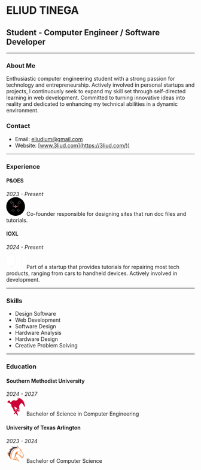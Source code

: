 # ELIUD TINEGA
## Student - Computer Engineer / Software Developer

---

### About Me
Enthusiastic computer engineering student with a strong passion for technology and entrepreneurship. Actively involved in personal startups and projects, I continuously seek to expand my skill set through self-directed learning in web development. Committed to turning innovative ideas into reality and dedicated to enhancing my technical abilities in a dynamic environment.

### Contact
- Email: [eliudium@gmail.com](mailto:eliudium@gmail.com)
- Website: [www.3liud.com](https://3liud.com/))

---

### Experience

#### P&OES
*2023 - Present*  
<img src="assets/poes.jpg" alt="P&OES" style="width: 50px; height: 50px; border-radius: 50%;"/> 
Co-founder responsible for designing sites that run doc files and tutorials.  


#### IOXL

*2024 - Present*  
<img src="assets/ioxl.png" alt="IOXL Logo" style="width: 50px; height: 50px; border-radius: 50%;"/> 
Part of a startup that provides tutorials for repairing most tech products, ranging from cars to handheld devices. Actively involved in development.  

---

### Skills
- Design Software
- Web Development
- Software Design
- Hardware Analysis
- Hardware Design
- Creative Problem Solving

---

### Education

#### Southern Methodist University
*2024 - 2027*  
<img src="assets/smu.png" alt="SMU Logo" style="width: 50px; height: 50px; border-radius: 50%;"/>
Bachelor of Science in Computer Engineering  


#### University of Texas Arlington

*2023 - 2024*  
<img src="assets/uta.png" alt="University of Texas Arlington Logo" style="width: 50px; height: 50px; border-radius: 50%;"/> 
Bachelor of Computer Science 

